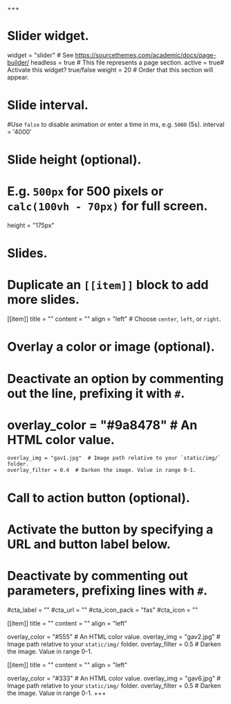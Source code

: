 +++
# Slider widget.
widget = "slider"  # See https://sourcethemes.com/academic/docs/page-builder/
headless = true  # This file represents a page section.
active = true# Activate this widget? true/false
weight = 20  # Order that this section will appear.

# Slide interval.
#Use `false` to disable animation or enter a time in ms, e.g. `5000` (5s).
interval = '4000'


# Slide height (optional).
# E.g. `500px` for 500 pixels or `calc(100vh - 70px)` for full screen.
height = "175px"

# Slides.
# Duplicate an `[[item]]` block to add more slides.
[[item]]
  title = ""
  content = ""
  align = "left"  # Choose `center`, `left`, or `right`.
  
  # Overlay a color or image (optional).
  #   Deactivate an option by commenting out the line, prefixing it with `#`.
  # overlay_color = "#9a8478"  # An HTML color value.
    overlay_img = "gav1.jpg"  # Image path relative to your `static/img/` folder.
    overlay_filter = 0.4  # Darken the image. Value in range 0-1.

  # Call to action button (optional).
  #   Activate the button by specifying a URL and button label below.
  #   Deactivate by commenting out parameters, prefixing lines with `#`.
   #cta_label = ""
   #cta_url = ""
   #cta_icon_pack = "fas"
   #cta_icon = ""

[[item]]
  title = ""
  content = ""
  align = "left"

  overlay_color = "#555"  # An HTML color value.
  overlay_img = "gav2.jpg"  # Image path relative to your `static/img/` folder.
  overlay_filter = 0.5 # Darken the image. Value in range 0-1.

[[item]]
  title = ""
  content = ""
  align = "left"

  overlay_color = "#333"  # An HTML color value.
  overlay_img = "gav6.jpg"  # Image path relative to your `static/img/` folder.
  overlay_filter = 0.5  # Darken the image. Value in range 0-1.
+++
